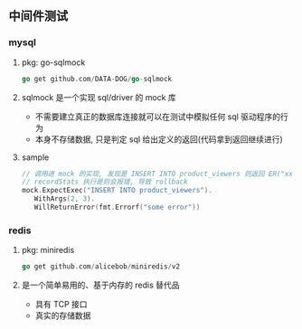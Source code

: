 ## 中间件测试

### mysql

1. pkg: go-sqlmock

   ```go
   go get github.com/DATA-DOG/go-sqlmock
   ```

2. sqlmock 是一个实现 sql/driver 的 mock 库

   - 不需要建立真正的数据库连接就可以在测试中模拟任何 sql 驱动程序的行为
   - 本身不存储数据, 只是判定 sql 给出定义的返回(代码拿到返回继续进行)

3. sample

   ```go
   // 调用进 mock 的实现, 发现是 INSERT INTO product_viewers 则返回 ER("xx")
   // recordStats 执行是则会报错, 导致 rollback
   mock.ExpectExec("INSERT INTO product_viewers").
      WithArgs(2, 3).
      WillReturnError(fmt.Errorf("some error"))
   ```

### redis

1. pkg: miniredis

   ```go
   go get github.com/alicebob/miniredis/v2
   ```

2. 是一个简单易用的、基于内存的 redis 替代品

   - 具有 TCP 接口
   - 真实的存储数据
